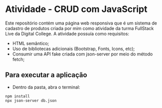 # Atividade - CRUD com JavaScript

Este repositório contém uma página web responsiva que é um sistema de cadastro de produtos criada por mim como atividade da turma FullStack Live da Digital College. A atividade possuía como requisitos:

* HTML semântico;
* Uso de bibliotecas adicionais (Bootstrap, Fonts, Icons, etc);
* Consumir uma API fake criada com json-server por meio do método fetch;

## Para executar a aplicação

* Dentro da pasta, abra o terminal:
```
npm install
npx json-server db.json

```